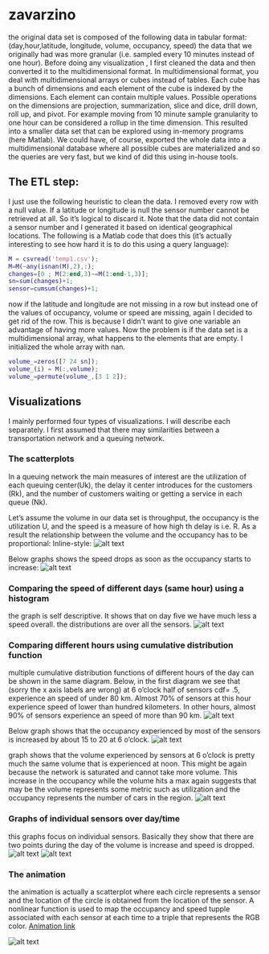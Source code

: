 zavarzino
=========
the original data set is composed of the following data in tabular format:
(day,hour,latitude, longitude, volume, occupancy, speed)
the data that we originally had was more granular (i.e. sampled every 10 minutes instead of one hour). 
Before doing any visualization , I first cleaned the data and then converted it to the multidimensional format. In multidimensional format, you deal with multidimensional arrays or cubes instead of tables. 
Each cube has a bunch of dimensions and each element of the cube is indexed by the dimensions. Each element can contain multiple values. Possible operations on the dimensions are projection, summarization, slice and dice, drill down, roll up, and pivot. For example moving from 10 minute sample granularity to one hour can be considered a rollup in the time dimension. This resulted into a smaller data set that can be explored using in-memory programs (here Matlab). We could have, of course, exported the whole data into a multidimensional database where all possible cubes are materialized and so the queries are very fast, but we kind of did this using in-house tools. 
## The ETL step:
I just use the following heuristic to clean the data. I removed every row with a null value. If a latitude or longitude is null the sensor number cannot be retrieved at all. So it’s logical to discard it. Note that the data did not contain a sensor number and I generated it based on identical geographical locations. The following is a Matlab code that does this (it’s actually interesting to see how hard it is to do this using a query language):
```matlab
M = csvread('temp1.csv'); 
M=M(~any(isnan(M),2),:);
changes=[0 ; M(2:end,3)~=M(1:end-1,3)];
sn=sum(changes)+1; 
sensor=cumsum(changes)+1;
```

now if the latitude and longitude are not missing in a row but instead one of the values of occupancy, volume or speed are missing, again I decided to get rid of the row. This is because I didn’t want to give one variable an advantage of having more values. 
Now the problem is if the data set is a multidimensional array, what happens to the elements that are empty. I initialized the whole array with nan.
```matlab
volume_=zeros([7 24 sn]);
volume_(i) = M(:,volume);
volume_=permute(volume_,[3 1 2]);
```

## Visualizations
I mainly performed four types of visualizations. I will describe each separately.
I first assumed that there may similarities between a transportation network and a queuing network. 

### The scatterplots
In a queuing network the main measures of interest are the utilization of each queuing center(Uk), the delay it center introduces for the customers (Rk), and the number of customers waiting or getting a service in each queue (Nk). 

Let’s assume the volume in our data set is throughput, the occupancy is the utilization U, and the speed is a measure of how high th delay is i.e. R. 
As a result the relationship between the volume and the occupancy has to be proportional:
Inline-style: 
![alt text](https://raw.githubusercontent.com/hamoungh/zavarzino/master/diagram/volume-versus-occupancy-sensor1.png "Logo Title Text 1")


Below graphs shows the speed drops as soon as the occupancy starts to increase: 
![alt text](https://raw.githubusercontent.com/hamoungh/zavarzino/master/diagram/scatter-occupancy-versus-speed-sensor321.png "Logo Title Text 1")
   
 
### Comparing the speed of different days (same hour) using a histogram
the graph is self descriptive. It shows that on day five we have much less a speed overall. the distributions are over all the sensors. 
![alt text](https://raw.githubusercontent.com/hamoungh/zavarzino/master/diagram/speed-histogram-different-days.png "Logo Title Text 1")
  
### Comparing different hours using cumulative distribution function
multiple cumulative distribution functions of different hours of the day can be shown in the same diagram. Below, in the first diagram we see that (sorry the x axis labels are wrong) at 6 o’clock half of sensors cdf= .5, experience an speed of under 80 km. Almost 70% of sensors at this hour experience speed of lower than hundred kilometers. In other hours, almost 90% of sensors experience an speed of more than 90 km. 
 ![alt text](https://raw.githubusercontent.com/hamoungh/zavarzino/master/diagram/cdf-speed-hour-1-17.png "Logo Title Text 1")
 
Below graph shows that the occupancy experienced by most of the sensors is increased by about 15 to 20 at 6 o’clock. 
  ![alt text](https://raw.githubusercontent.com/hamoungh/zavarzino/master/diagram/cdf-occupancy-hour-1-17.png "Logo Title Text 1")
 
 graph shows that the volume experienced by sensors at 6 o’clock is pretty much the same volume that is experienced at noon. This might be again because the network is saturated and cannot take more volume. This increase in the occupancy   while the volume hits a max again suggests that may be the volume represents some metric such as utilization and the occupancy represents the number of cars in the region. 
 ![alt text](https://raw.githubusercontent.com/hamoungh/zavarzino/master/diagram/cdf-volume-hour-1-17.png "Logo Title Text 1")
 
 
### Graphs of individual sensors over day/time
this graphs focus on individual sensors. Basically they show that there are two points during the day of the volume is increase and speed is dropped. 
  ![alt text](https://raw.githubusercontent.com/hamoungh/zavarzino/master/diagram/occupancy.png "Logo Title Text 1")
  ![alt text](https://raw.githubusercontent.com/hamoungh/zavarzino/master/diagram/speed.png "Logo Title Text 1")
 
### The animation
the animation is actually a scatterplot where each circle represents a sensor and the location of the circle is obtained from the location of the sensor. A nonlinear function is used to map the occupancy and speed tupple associated with each  sensor at each time to a triple that represents the RGB color. 
[Animation link](./animation)

  ![alt text](https://raw.githubusercontent.com/hamoungh/zavarzino/master/animation/Tuesday-6%20PM.png "Logo Title Text 1")

 

